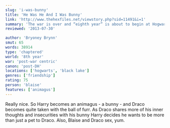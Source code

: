 ```yaml
---
slug: 'i-was-bunny'
title: 'He Was He And I Was Bunny'
link: 'http://www.thehexfiles.net/viewstory.php?sid=11491&i=1'
summary: 'The war is over and “eighth year” is about to begin at Hogwarts. But for Harry and Draco, nothing is quite the same. Harry’s looking for an escape, Draco’s looking for a friend. Does a little black bunny hold the answers for both of our boys?'
reviewed: '2013-07-30'

author: 'Bryoney Brynn'
smut: 65
words: 38914
type: 'chaptered'
world: '8th year'
war: 'post-war centric'
canon: 'post-DH'
locations: ['hogwarts', 'black lake']
genres: ['friendship']
rating: 75
person: 'blaise'
features: ['animagus']
---
```


Really nice. So Harry becomes an animagus - a bunny - and Draco becomes quite taken with the ball of furr. As Draco shares more of his inner thoughts and insecurities with his bunny Harry decides he wants to be more than just a pet to Draco. Also, Blaise and Draco sex, yum.
